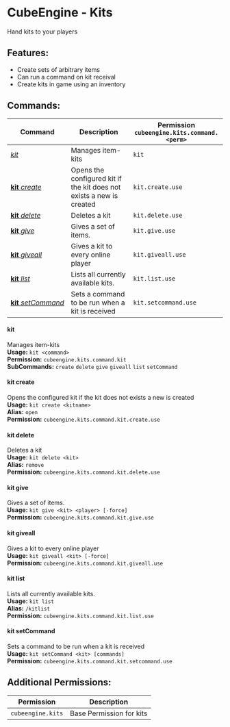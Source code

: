 # CubeEngine - Kits
Hand kits to your players

## Features:
 - Create sets of arbitrary items
 - Can run a command on kit receival
 - Create kits in game using an inventory

## Commands:

| Command | Description | Permission<br>`cubeengine.kits.command.<perm>` |
| --- | --- | --- |
| [*kit*](#kit) | Manages item-kits | `kit` |
| [**kit**&nbsp;*create*](#kit&nbsp;create) | Opens the configured kit if the kit does not exists a new is created | `kit.create.use` |
| [**kit**&nbsp;*delete*](#kit&nbsp;delete) | Deletes a kit | `kit.delete.use` |
| [**kit**&nbsp;*give*](#kit&nbsp;give) | Gives a set of items. | `kit.give.use` |
| [**kit**&nbsp;*giveall*](#kit&nbsp;giveall) | Gives a kit to every online player | `kit.giveall.use` |
| [**kit**&nbsp;*list*](#kit&nbsp;list) | Lists all currently available kits. | `kit.list.use` |
| [**kit**&nbsp;*setCommand*](#kit&nbsp;setcommand) | Sets a command to be run when a kit is received | `kit.setcommand.use` |

#### kit  
Manages item-kits  
**Usage:** `kit <command>`  
**Permission:** `cubeengine.kits.command.kit`  
**SubCommands:** `create` `delete` `give` `giveall` `list` `setCommand`  

#### kit&nbsp;create  
Opens the configured kit if the kit does not exists a new is created  
**Usage:** `kit create <kitname>`  
**Alias:** `open`  
**Permission:** `cubeengine.kits.command.kit.create.use`  
  

#### kit&nbsp;delete  
Deletes a kit  
**Usage:** `kit delete <kit>`  
**Alias:** `remove`  
**Permission:** `cubeengine.kits.command.kit.delete.use`  
  

#### kit&nbsp;give  
Gives a set of items.  
**Usage:** `kit give <kit> <player> [-force]`  
**Permission:** `cubeengine.kits.command.kit.give.use`  
  

#### kit&nbsp;giveall  
Gives a kit to every online player  
**Usage:** `kit giveall <kit> [-force]`  
**Permission:** `cubeengine.kits.command.kit.giveall.use`  
  

#### kit&nbsp;list  
Lists all currently available kits.  
**Usage:** `kit list `  
**Alias:** `/kitlist`  
**Permission:** `cubeengine.kits.command.kit.list.use`  
  

#### kit&nbsp;setCommand  
Sets a command to be run when a kit is received  
**Usage:** `kit setCommand <kit> [commands]`  
**Permission:** `cubeengine.kits.command.kit.setcommand.use`  
  

## Additional Permissions:

| Permission | Description |
| --- | --- |
| `cubeengine.kits` | Base Permission for kits |
